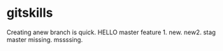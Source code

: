 # gitskills
Creating anew branch is quick.
HELLO
master
feature 1.
new.
new2.
stag master
missing.
mssssing.

